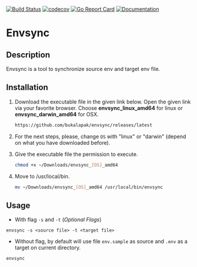 [![Build Status](https://travis-ci.org/bukalapak/envsync.svg?branch=master)](https://travis-ci.org/bukalapak/envsync)
[![codecov](https://codecov.io/gh/bukalapak/envsync/branch/master/graph/badge.svg)](https://codecov.io/gh/bukalapak/envsync)
[![Go Report Card](https://goreportcard.com/badge/github.com/bukalapak/envsync)](https://goreportcard.com/report/github.com/bukalapak/envsync)
[![Documentation](https://godoc.org/github.com/bukalapak/envsync?status.svg)](http://godoc.org/github.com/bukalapak/envsync)

# Envsync

## Description

Envsync is a tool to synchronize source env and target env file.

## Installation

1. Download the executable file in the given link below. Open the given link via your favorite browser. Choose **envsync_linux_amd64** for linux or **envsync_darwin_amd64** for OSX.

    ```sh
    https://github.com/bukalapak/envsync/releases/latest
    ```

2. For the next steps, please, change `OS` with "linux" or "darwin" (depend on what you have downloaded before).

3. Give the executable file the permission to execute.

    ```sh
    chmod +x ~/Downloads/envsync_[OS]_amd64
    ```

4. Move to /usr/local/bin.

    ```sh
    mv ~/Downloads/envsync_[OS]_amd64 /usr/local/bin/envsync
    ```

## Usage

- With flag `-s` and `-t` (*Optional Flags*)
```
envsync -s <source file> -t <target file>
```

- Without flag, by default will use file `env.sample` as source and `.env` as a target on current directory.
```
envsync
```
